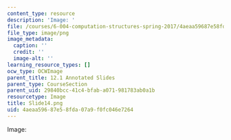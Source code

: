 ```yaml
---
content_type: resource
description: 'Image: '
file: /courses/6-004-computation-structures-spring-2017/4aeaa59687e58fda07a9f0fc046e7264_Slide14.png
file_type: image/png
image_metadata:
  caption: ''
  credit: ''
  image-alt: ''
learning_resource_types: []
ocw_type: OCWImage
parent_title: 12.1 Annotated Slides
parent_type: CourseSection
parent_uid: 29840bcc-41c4-bfab-a071-981783ab0a1b
resourcetype: Image
title: Slide14.png
uid: 4aeaa596-87e5-8fda-07a9-f0fc046e7264
---
```

Image: 

